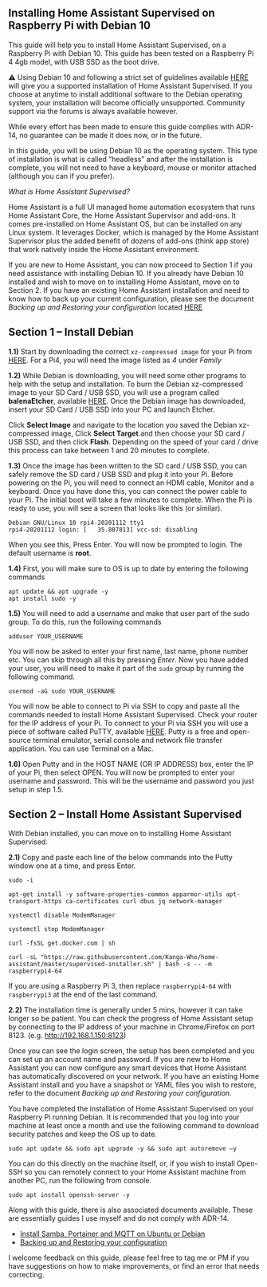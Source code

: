 ## Installing Home Assistant Supervised on Raspberry Pi with Debian 10

This guide will help you to install Home Assistant Supervised, on a Raspberry Pi with Debian 10. This guide has been tested on a Raspberry Pi 4 4gb model, with USB SSD as the boot drive. 

:warning: Using Debian 10 and following a strict set of guidelines available [HERE](https://github.com/home-assistant/architecture/blob/master/adr/0014-home-assistant-supervised.md) will give you a supported installation of Home Assistant Supervised. If you choose at anytime to install additional software to the Debian operating system, your installation will become officially unsupported. Community support via the forums is always available however.

While every effort has been made to ensure this guide complies with ADR-14, no guarantee can be made it does now, or in the future.

In this guide, you will be using Debian 10 as the operating system. This type of installation is what is called “headless” and after the installation is complete, you will not need to have a keyboard, mouse or monitor attached (although you can if you prefer).

*What is Home Assistant Supervised?*

Home Assistant is a full UI managed home automation ecosystem that runs Home Assistant Core, the Home Assistant Supervisor and add-ons. It comes pre-installed on Home Assistant OS, but can be installed on any Linux system. It leverages Docker, which is managed by the Home Assistant Supervisor plus the added benefit of dozens of add-ons (think app store) that work natively inside the Home Assistant environment.

If you are new to Home Assistant, you can now proceed to Section 1 if you need assistance with installing Debian 10. If you already have Debian 10 installed and wish to move on to installing Home Assistant, move on to Section 2. If you have an existing Home Assistant installation and need to know how to back up your current configuration, please see the document  *Backing up and Restoring your configuration* located  [HERE](https://github.com/Kanga-Who/home-assistant/blob/master/Backup%20and%20restore%20your%20config.md)


## Section 1 – Install Debian

**1.1)** Start by downloading the correct `xz-compressed image` for your Pi from [HERE](https://raspi.debian.net/tested-images/). For a Pi4, you will need the image listed as *4* under *Family*

**1.2)** While Debian is downloading, you will need some other programs to help with the setup and installation. To burn the Debian xz-compressed image to your SD Card / USB SSD, you will use a program called **balenaEtcher**, available [HERE](https://www.balena.io/etcher/). Once the Debian image has downloaded, insert your SD Card / USB SSD into your PC and launch Etcher.

Click **Select Image** and navigate to the location you saved the Debian xz-compressed image, Click **Select Target** and then choose your SD card / USB SSD, and then click **Flash**. Depending on the speed of your card / drive this process can take between 1 and 20 minutes to complete.

**1.3)** Once the image has been written to the SD card / USB SSD, you can safely remove the SD card / USB SSD and plug it into your Pi. Before powering on the Pi, you will need to connect an HDMI cable, Monitor and a keyboard. Once you have done this, you can connect the power cable to your Pi. The initial boot will take a few minutes to complete. When the Pi is ready to use, you will see a screen that looks like this (or similar).
```
Debian GNU/Linux 10 rpi4-20201112 tty1
rpi4-20201112 login: [   35.807813] vcc-sd: disabling
```

When you see this, Press Enter. You will now be prompted to login. The default username is **root**.

**1.4)** First, you will make sure to OS is up to date by entering the following commands
```
apt update && apt upgrade -y
apt install sudo -y
```

**1.5)** You will need to add a username and make that user part of the sudo group. To do this, run the following commands

```
adduser YOUR_USERNAME
```
You will now be asked to enter your first name, last name, phone number etc. You can skip through all this by pressing *Enter*. Now you have added your user, you will need to make it part of the `sudo` group by running the following command.

```
usermod -aG sudo YOUR_USERNAME
```
You will now be able to connect to Pi via SSH to copy and paste all the commands needed to install Home Assistant Supervised. Check your router for the IP address of your Pi. To connect to your Pi via SSH you will use a piece of software called PuTTY, available [HERE](https://www.chiark.greenend.org.uk/~sgtatham/putty/latest.html). Putty is a free and open-source terminal emulator, serial console and network file transfer application. You can use Terminal on a Mac.

**1.6)** Open Putty and in the HOST NAME (OR IP ADDRESS) box, enter the IP of your Pi, then select OPEN. You will now be prompted to enter your username and password. This will be the username and password you just setup in step 1.5.

## Section 2 – Install Home Assistant Supervised

With Debian installed, you can move on to installing Home Assistant Supervised.

**2.1)** Copy and paste each line of the below commands into the Putty window one at a time, and press Enter.

```
sudo -i

apt-get install -y software-properties-common apparmor-utils apt-transport-https ca-certificates curl dbus jq network-manager

systemctl disable ModemManager

systemctl stop ModemManager

curl -fsSL get.docker.com | sh

curl -sL "https://raw.githubusercontent.com/Kanga-Who/home-assistant/master/supervised-installer.sh" | bash -s -- -m raspberrypi4-64
```

If you are using a Raspberry Pi 3, then replace `raspberrypi4-64` with `raspberrypi3` at the end of the last command.


**2.2)** The installation time is generally under 5 mins, however it can take longer so be patient. You can check the progress of Home Assistant setup by connecting to the IP address of your machine in Chrome/Firefox on port 8123. (e.g. http://192.168.1.150:8123) 

Once you can see the login screen, the setup has been completed and you can set up an account name and password. If you are new to Home Assistant you can now configure any smart devices that Home Assistant has automatically discovered on your network. If you have an existing Home Assistant install and you have a snapshot or YAML files you wish to restore, refer to the document *Backing up and Restoring your configuration.*

You have completed the installation of Home Assistant Supervised on your Raspberry Pi running Debian. It is recommended that you log into your machine at least once a month and use the following command to download security patches and keep the OS up to date.

```
sudo apt update && sudo apt upgrade -y && sudo apt autoremove –y
```

You can do this directly on the machine itself, or, if you wish to install Open-SSH so you can remotely connect to your Home Assistant machine from another PC, run the following from console. 

```
sudo apt install openssh-server -y
```

Along with this guide, there is also associated documents available. These are essentially guides I use myself and do not comply with ADR-14.

- [Install Samba, Portainer and MQTT on Ubuntu or Debian](https://github.com/Kanga-Who/home-assistant/blob/master/Install%20Samba%2C%20Portainer%20and%20MQTT.md)
- [Backing up and Restoring your configuration](https://github.com/Kanga-Who/home-assistant/blob/master/Backup%20and%20restore%20your%20config.md)

I welcome feedback on this guide, please feel free to tag me or PM if you have suggestions on how to make improvements, or find an error that needs correcting.

